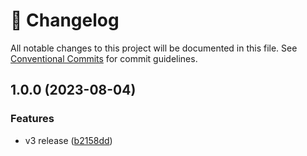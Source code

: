 <!-- markdownlint-disable --><!-- textlint-disable -->

# 📓 Changelog

All notable changes to this project will be documented in this file. See
[Conventional Commits](https://conventionalcommits.org) for commit guidelines.

## 1.0.0 (2023-08-04)

### Features

- v3 release ([b2158dd](https://github.com/dorelljames/sanity-plugin-netlify-deploy-status-badge/commit/b2158dda24f8c7ab8623ddff0d30a70def486076))
